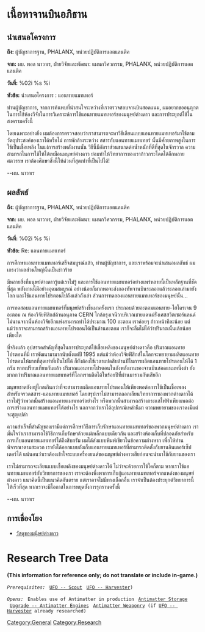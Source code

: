# เนื้อหาจานบินอภิธาน

## นำเสนอโครงการ

**ถึง:** ผู้บัญชาการฐาน, PHALANX, หน่วยปฏิบัติการแอตแลนติค

**จาก:** ผบ. พอล นาวาเร, ฝ่ายวิจัยและพัฒนา: แผนกวิศวกรรม, PHALANX,
หน่วยปฏิบัติการแอตแลนติค

**วันที่:** %02i %s %i

**หัวข้อ:** นำเสนอโครงการ : แอนทายแมทเทอร์

ท่านผู้บัญชาการ, จากการค้นพบที่น่าสนใจระหว่างที่เราตรวจสอบจานบินสอดแนม,
ผมอยากขออนุญาตในการใช้ห้องวิจัยในการวิเคราะห์การใช้แอนทายแมทเทอร์ของมนุษย์ต่างดาว
และการประยุกต์ใช้ในสงครามครั้งนี้

โดยเฉพาะอย่างยิ่ง
ผมต้องการตรวจสอบว่าเราสามารถจะหาวิธีเลียนแบบแอนทายแมทเทอร์มาใช้ตามวัตถุประสงค์ของเราได้หรือไม่
การหักล้างระหว่าง สสารกับแอนทายแมทเทอร์ นั้นมีศักยภาพสูงในการใช้เป็นเชื้อเพลิง
ในแง่การสร้างพลังงานนั้น วิธีนี้มีอัตราส่วนขนาดต่อน้ำหนักที่ดีที่สุดในจักรวาล
ความสามารถในการใช้ให้ได้เหมือนมนุษย์ต่างดาว
ย่อมทำให้วิทยาการของเราก้าวกระโดดได้อีกหลายศตวรรษ
เราต้องศึกษาสิ่งนี้ให้ด่วนที่สุดเท่าที่เป็นไปได้!

--ผบ. นาวาเร

## ผลลัพธ์

**ถึง:** ผู้บัญชาการฐาน, PHALANX, หน่วยปฏิบัติการแอตแลนติค

**จาก:** ผบ. พอล นาวาเร, ฝ่ายวิจัยและพัฒนา: แผนกวิศวกรรม, PHALANX,
หน่วยปฏิบัติการแอตแลนติค

**วันที่:** %02i %s %i

**หัวข้อ:** Re: แอนทายแมทเทอร์

การศึกษาแอนทายแมทเทอร์เสร็จสมบูรณ์แล้ว, ท่านผู้บัญชาการ, และเราพร้อมจะนำเสนอผลลัพธ์
ผมเกรงว่าผลส่วนใหญ่นั้นเป็นข่าวร้าย

มีหลายสิ่งที่มนุษย์ต่างดาวรู้แต่เราไม่รู้
และการใช้แอนทายแมทเทอร์อย่างแพร่หลายนี้เป็นหลักฐานที่ชัดที่สุด พลังงานนี้มีอย่างอุดมสมบูรณ์
อย่างน้อยก็มากพอจะส่งกองทัพจานบินระลอกแล้วระลอกเล่ามายังโลก
และใช้แอนทายโปรตอนไปถังแล้วถังเล่า ส่วนการทดลองแอนทายแมทเทอร์ของมนุษย์นั้น...

การทดสอบแอนทายแมทเทอร์ที่มนุษย์สร้างขึ้นมาครั้งแรก ประกอบด้วยอะตอมแอนทาย-ไฮโดรเจน 9
อะตอม ณ ห้องวิจัยฟิสิกส์ด้านอนุภาค CERN ใกล้กรุงเจนีวาบริเวณชายแดนฝรั่งเศสสวิตเซอร์แลนด์
ไม่นานจากนั้นห้องวิจัยอีกแห่งสามารถทำได้ประมาณ 100 อะตอม เราค่อยๆ ก้าวหน้าทีละน้อย
แต่แม้ว่าเราจะสามารถสร้างแอนทายโปรตอนได้เป็นล้านอะตอม
เราก็จะลืมไม่ได้ว่าปริมาณนั้นเล้กน้อยเพียงใด

ที่จริงแล้ว อุปสรรคสำคัญที่สุดในการประยุกต์ใช้เชื้อเพลิงของมนุษย์ต่างดาวคือ
ปริมาณแอนทายโปรตอนที่มี เราพัฒนามามากนับตั้งแต่ปี 1995
แต่แม้ว่าห้องวิจัยฟิสิกส์ในโลกจะพยายามผลิตแอนทายโปรตอนให้มากที่สุดเท่าที่เป็นไปได้
ก็ยังต้องใช้เวลาแปดสิบล้านปีในการผลิตแอนทายโปรตอนให้ได้ 1 กรัม หากเปรียบเทียบกันแล้ว
ปริมาณแอนทายโปรตอนในถังพลังงานของจานบินสอดแนมหนึ่งลำ
ยังมากกว่าปริมาณแอนทายแมทเทอร์ที่โลกเราผลิตได้ในร้อยปีที่ผ่านมารวมกันเสียอีก

มนุษยชาตยังอยู่ไกลเกินกว่าที่จะสามารถผลิตแอนทายโปรตอนให้เพียงพอต่อการใช้เป็นเชื้อเพลงสำหรับจรวดสสาร-แอนทายแมทเทอร์
โดยสรุปเราไม่สามารถลอกเลียนวิทยาการของพวกต่างดาวได้
เราไม่รู้ว่าพวกนั้นสร้างแอนทายแมทเทอร์อย่างไร
หรือพวกนั้นสามารถสร้างกระแสไฟฟ้าเพียงเพอต่อการสร้างแอนทายแมทเทอร์ได้อย่างไร
นอกจากว่าเราได้อุปกรณ์เหล่านีมา ความพยายามของเราคงมีแต่จะสูญเปล่า

ความสำเร็จที่สำคัญของเรามีแค่การศึกษาวิธีการเก็บรักษาแอนทายแมทเทอร์ของพวกมนุษย์ต่างดาว
เรามั่นใจว่าเราสามารถใช้วิธีการเก็บรักษาด้วยแม่เหล็กแบบเดียวกัน
และสร้างห้องเก็บที่ปลอดภัยสำหรับการเก็บแอนทายแมทเทอร์ได้ถึงสิบกรัม
ผมได้ส่งแบบพิมพ์เขียวในข้อความต่างหาก เพื่อให้ท่านพิจารณาตามสะดวก
เรายังได้ออกแบบถังเก็บแอนทายแมทเทอร์ที่สามารถติดตั้งกับยานอินเตอร์เซ็ปเตอร์ได้
แน่นอนว่าเราต้องเข้าใจระบบเครื่องยนต์ของมนุษย์ต่างดาวเสียก่อนจะนำมาใช้กับยานของเรา

เราไม่สามารถจะเลียนแบบเชื้อเพลิงของมนุษย์ต่างดาวได้ ไม่ว่าจะด้วยการใช้ใดก็ตาม
หากเราใช้แอนทายแมทเทอร์กับวิทยาการของเรา
เราจะต้องพึ่งพาการเก็บกู้แอนทายแมทเทอร์จากแหล่งของมนุษย์ต่างดาว
แนวคิดนี้เป็นแนวคิดอันตราย แต่เราอาจไม่มีทางเลือกอื่น
เราจำเป็นต้องประยุกต์วิทยาการนี้ให้เร็วที่สุด หากเราจะมีโอกาสในการหยุดยั้งการรุกรานครั้งนี้

--ผบ. นาวาเร

## การเชื่องโยง

- [วัสดุของมนุึษย์ต่างดาว](การวิจัย/วัสดุของมนุษย์ต่างดาว "wikilink")

# Research Tree Data

**(This information for reference only; do not translate or include
in-game.)**

*`Prerequisites:`*
` `[`UFO -- Scout`](UFO/Scout "wikilink")
` `[`UFO -- Harvester`](UFO/Harvester "wikilink")`)`

*`Opens:`*
` Enables use of Antimatter in production`
` `[`Antimatter Storage`](Base_Facilities/Antimatter_Storage "wikilink")
` `[`Upgrade -- Antimatter Engines`](Aircraft_Equipment/Upgrades/Antimatter_Engines "wikilink")
` `[`Antimatter Weaponry`](Research/Antimatter_Weaponry "wikilink")` (if `[`UFO -- Harvester`](UFO/Harvester "wikilink")` already researched)`

[Category:General](Category:General "wikilink")
[Category:Research](Category:Research "wikilink")